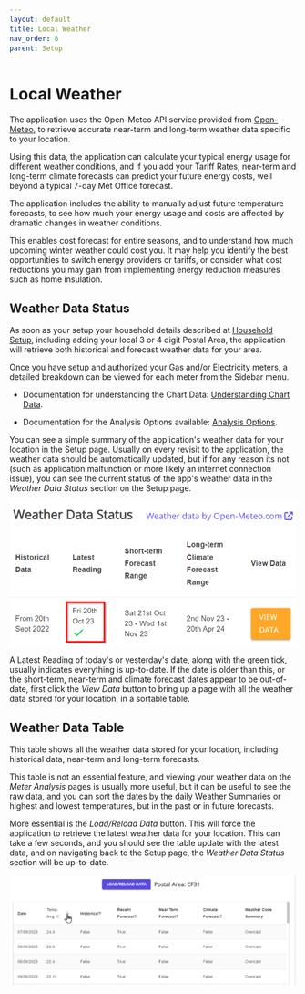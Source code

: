 ```yaml
---
layout: default
title: Local Weather
nav_order: 8
parent: Setup
---
```


# Local Weather

The application uses the Open-Meteo API service provided from [Open-Meteo](https://open-meteo.com/), to retrieve accurate near-term and long-term weather data specific to your location. 

Using this data, the application can calculate your typical energy usage for different weather conditions, and if you add your Tariff Rates, near-term and long-term climate forecasts can predict your future energy costs, well beyond a typical 7-day Met Office forecast.

The application includes the ability to manually adjust future temperature forecasts, to see how much your energy usage and costs are affected by dramatic changes in weather conditions.

This enables cost forecast for entire seasons, and to understand how much upcoming winter weather could cost you. It may help you identify the best opportunities to switch energy providers or tariffs, or consider what cost reductions you may gain from implementing energy reduction measures such as home insulation.

## Weather Data Status

As soon as your setup your household details described at [Household Setup](./household), including adding your local 3 or 4 digit Postal Area, the application will retrieve both historical and forecast weather data for your area. 

Once you have setup and authorized your Gas and/or Electricity meters, a detailed breakdown can be viewed for each meter from the Sidebar menu. 

- Documentation for understanding the Chart Data: [Understanding Chart Data](../analysis/understanding-chart-data).

- Documentation for the Analysis Options available: [Analysis Options](../analysis/analysis-options).

You can see a simple summary of the application's weather data for your location in the Setup page. Usually on every revisit to the application, the weather data should be automatically updated, but if for any reason its not (such as application malfunction or more likely an internet connection issue), you can see the current status of the app's weather data in the *Weather Data Status* section on the Setup page.

![Weather Data Status](../assets/img/setup/WeatherDataStatus.png)

A Latest Reading of today's or yesterday's date, along with the green tick, usually indicates everything is up-to-date. If the date is older than this, or the short-term, near-term and climate forecast dates appear to be out-of-date, first click the *View Data* button to bring up a page with all the weather data stored for your location, in a sortable table.

## Weather Data Table

This table shows all the weather data stored for your location, including historical data, near-term and long-term forecasts.

This table is not an essential feature, and viewing your weather data on the *Meter Analysis* pages is usually more useful, but it can be useful to see the raw data, and you can sort the dates by the daily Weather Summaries or highest and lowest temperatures, but in the past or in future forecasts.

More essential is the *Load/Reload Data* button. This will force the application to retrieve the latest weather data for your location. This can take a few seconds, and you should see the table update with the latest data, and on navigating back to the Setup page, the *Weather Data Status* section will be up-to-date.

![Weather Data Table](../assets/img/setup/WeatherDataTable.png)
